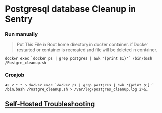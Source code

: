 # Postgresql database  Cleanup in Sentry

### Run manually

> Put This File in Root home directory in docker container.
> if Docker restarted or container is recreated and file will be deleted in container.

```
docker exec `docker ps | grep postgres | awk '{print $1}'` /bin/bash /Postgre_cleanup.sh 
```

### Cronjob
```
42 2 * * 5 docker exec `docker ps | grep postgres | awk '{print $1}'` /bin/bash /Postgre_cleanup.sh > /var/log/postgres_cleanup.log 2>&1
```


## [Self-Hosted Troubleshooting](https://develop.sentry.dev/self-hosted/troubleshooting "TroubleShoot")

